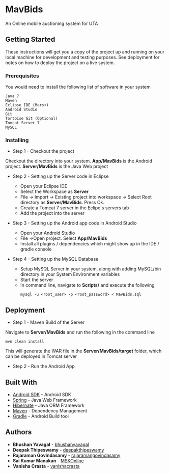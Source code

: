 # MavBids

An Online mobile auctioning system for UTA

## Getting Started

These instructions will get you a copy of the project up and running on your local machine for development and testing purposes. See deployment for notes on how to deploy the project on a live system.

### Prerequisites

You would need to install the following list of software in your system

```
Java 7
Maven
Eclipse IDE (Mars+)
Android Studio
Git
Tortoise Git (Optional)
Tomcat Server 7
MySQL
```

### Installing

* Step 1 - Checkout the project

Checkout the directory into your system. **App/MavBids** is the Android project. **Server/MavBids** is the Java Web project

* Step 2 - Setting up the Server code in Eclipse

	- Open your Eclipse IDE
	- Select the Workspace as **Server**
	- File -> Import -> Existing project into workspace -> Select Root directory as **Server/MavBids**. Press Ok.
	- Create a Tomcat 7 server in the Eclipe's servers tab
	- Add the project into the server

* Step 3 - Setting up the Android app code in Android Studio

	- Open your Android Studio
	- File ->Open project. Select **App/MavBids**
	- Install all plugins / dependencies which might show up in the IDE / gradle console
	
* Step 4 - Setting up the MySQL Database

	- Setup MySQL Server in your system, along with adding MySQL/bin directory in your System Environment variables
	- Start the server
	- In command line, navigate to **Scripts/** and execute the following
		```
		mysql -u <root_user> -p <root_password> < MavBids.sql
		```
		
## Deployment

* Step 1 - Maven Build of the Server

Navigate to **Server/MavBids** and run the following in the command line

```
mvn clean install
```

This will generate the WAR file in the  **Server/MavBids/target** folder, which can be deployed in Tomcat server

* Step 2 - Run the Android App

## Built With

* [Android SDK](https://developer.android.com/studio/index.html) - Android SDK
* [Spring](https://spring.io/) - Java Web Framework
* [Hibernate](http://hibernate.org/) - Java ORM Framework
* [Maven](https://maven.apache.org/) - Dependency Management
* [Gradle](https://gradle.org/) - Android Build tool

## Authors

* **Bhushan Yavagal** - [bhushanyavagal](https://github.com/bhushanyavagal) 
* **Deepak Thipeswamy** - [deepakthipeswamy](https://github.com/deepakthipeswamy)
* **Rajaraman Govindasamy** - [rajaramangovindasamy](https://github.com/rajaramangovindasamy)
* **Sai Kumar Manakan** - [MSKOnline](https://github.com/mskonline)
* **Vanisha Crasta** - [vanishacrasta](https://github.com/vanishacrasta)